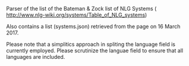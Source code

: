 Parser of the list of the Bateman & Zock list of NLG Systems ( http://www.nlg-wiki.org/systems/Table_of_NLG_systems)

Also contains a list (systems.json) retrieved from the page on 16 March 2017.

Please note that a simplitics approach in spliting the language field is currently employed. Please scrutinize the languae field to ensure that all languages are included.